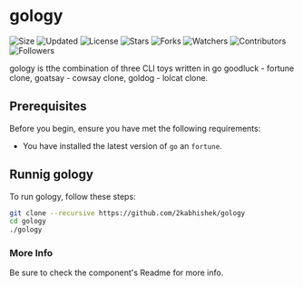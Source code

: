 # gology

![Size](https://img.shields.io/github/repo-size/2kabhishek/gology?style=plastic&color=green&label=Size)
![Updated](https://img.shields.io/github/last-commit/2kabhishek/gology?style=plastic&color=red&label=Updated)
![License](https://img.shields.io/github/license/2kabhishek/gology?style=plastic&color=lightgrey&label=License)
![Stars](https://img.shields.io/github/stars/2kabhishek/gology?style=plastic&color=ffd500&label=Stars)
![Forks](https://img.shields.io/github/forks/2kabhishek/gology?style=plastic&color=brightgreen&label=Forks)
![Watchers](https://img.shields.io/github/watchers/2kabhishek/gology?style=plastic&color=orange&label=Watchers)
![Contributors](https://img.shields.io/github/contributors/2kabhishek/gology?style=plastic&color=ff69b4&label=Contributors)
![Followers](https://img.shields.io/github/followers/2kabhishek?style=plastic&color=blue&label=Followers)

gology is tthe combination of three CLI toys written in go goodluck - fortune clone, goatsay - cowsay clone, goldog - lolcat clone.

## Prerequisites

Before you begin, ensure you have met the following requirements:

- You have installed the latest version of `go` an `fortune`.

## Runnig gology

To run gology, follow these steps:

```bash
git clone --recursive https://github.com/2kabhishek/gology
cd gology
./gology
```

### More Info

Be sure to check the component's Readme for more info.
